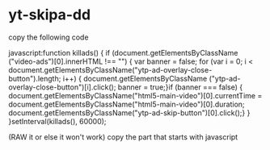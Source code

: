 # yt-skipa-dd



copy the following code

javascript:function killads() {  if (document.getElementsByClassName      ("video-ads")[0].innerHTML !== "") {             var banner = false;    for (var i = 0; i < document.getElementsByClassName("ytp-ad-overlay-close-button").length; i++) {  document.getElementsByClassName            ("ytp-ad-overlay-close-button")[i].click();  banner = true;}if (banner === false)       {  document.getElementsByClassName("html5-main-video")[0].currentTime = document.getElementsByClassName("html5-main-video")[0].duration;      document.getElementsByClassName("ytp-ad-skip-button")[0].click();}  }    }setInterval(killads(), 60000);


(RAW it or else it won't work) copy the part that starts with javascript
